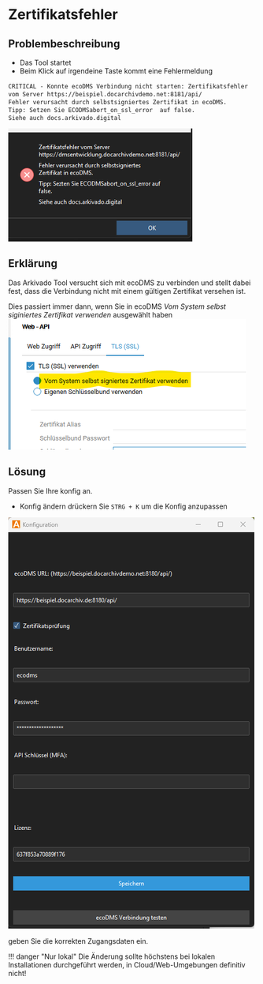 # Zertifikatsfehler


## Problembeschreibung

- Das Tool startet 
- Beim Klick auf irgendeine Taste kommt eine Fehlermeldung

``` title="Zertifikatsfehler im Log"
CRITICAL - Konnte ecoDMS Verbindung nicht starten: Zertifikatsfehler vom Server https://beispiel.docarchivdemo.net:8181/api/
Fehler verursacht durch selbstsigniertes Zertifikat in ecoDMS.   
Tipp: Setzen Sie ECODMSabort_on_ssl_error  auf false.
Siehe auch docs.arkivado.digital
``` 
![Fehlermeldung](<img/arkivado Fehlermeldung.png>)



## Erklärung

Das Arkivado Tool versucht sich mit ecoDMS zu verbinden und stellt dabei fest, dass die Verbindung nicht mit einem gültigen Zertifikat versehen ist. 

Dies passiert immer dann, wenn Sie in ecoDMS *Vom System selbst siginiertes Zertifikat verwenden* ausgewählt haben
![Selbstsigniertes Zertifikat in ecoDMS](<img/ecoDMS selbstsiginiertes Zertifikat.png>)


## Lösung 

Passen Sie Ihre konfig an.
- Konfig ändern drückern Sie ``` STRG + K ``` um die Konfig anzupassen

![Konfiguration öffnen](<../../3. Konfiguration/img/KonfigurtionZugangsdaten.png>)


geben Sie die korrekten Zugangsdaten ein. 



!!! danger "Nur lokal"
        Die Änderung sollte höchstens bei lokalen Installationen durchgeführt werden, in Cloud/Web-Umgebungen definitiv nicht!

